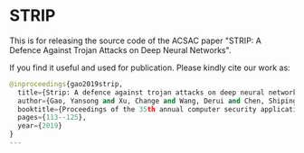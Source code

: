 # STRIP
This is for releasing the source code of the ACSAC paper "STRIP: A Defence Against Trojan Attacks on Deep Neural Networks". 

If you find it useful and used for publication. Please kindly cite our work as:

```python
@inproceedings{gao2019strip,
  title={Strip: A defence against trojan attacks on deep neural networks},
  author={Gao, Yansong and Xu, Change and Wang, Derui and Chen, Shiping and Ranasinghe, Damith C and Nepal, Surya},
  booktitle={Proceedings of the 35th annual computer security applications conference},
  pages={113--125},
  year={2019}
}
---
